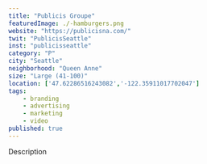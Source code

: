 ```yaml
---
title: "Publicis Groupe"
featuredImage: ./-hamburgers.png
website: "https://publicisna.com/"
twit: "PublicisSeattle"
inst: "publicisseattle"
category: "P"
city: "Seattle"
neighborhood: "Queen Anne"
size: "Large (41-100)"
location: ['47.62286516243082','-122.35911017702047']
tags:
    - branding
    - advertising
    - marketing
    - video
published: true
---
```


Description
